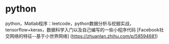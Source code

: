 # python
python，Matlab程序：leetcode，python数据分析与挖掘实战，tensorflow+keras，数据科学入门以及自己编写的一些小程序代码 
[Facebook社交网络的特征--基于小世界网络]
(https://zhuanlan.zhihu.com/p/58594681)

